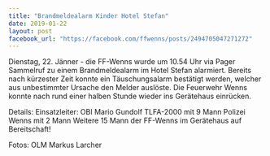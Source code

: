 ```yaml
---
title: "Brandmeldealarm Kinder Hotel Stefan"
date: 2019-01-22
layout: post
facebook_url: "https://facebook.com/ffwenns/posts/2494705047271272"
---
```


Dienstag, 22. Jänner - die FF-Wenns wurde um 10.54 Uhr via Pager Sammelruf zu einem Brandmeldealarm im Hotel Stefan alarmiert. Bereits nach kürzester Zeit konnte ein Täuschungsalarm bestätigt werden, welcher aus unbestimmter Ursache den Melder auslöste.
Die Feuerwehr Wenns konnte nach rund einer halben Stunde wieder ins Gerätehaus einrücken.

Details:
Einsatzleiter: OBI Mario Gundolf
TLFA-2000 mit 9 Mann
Polizei Wenns mit 2 Mann
Weitere 15 Mann der FF-Wenns im Gerätehaus auf Bereitschaft!

Fotos: OLM Markus Larcher